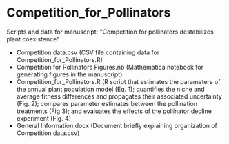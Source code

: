 # Competition_for_Pollinators
Scripts and data for manuscript: "Competition for pollinators destabilizes plant coexistence"

* Competition data.csv (CSV file containing data for Competition_for_Pollinators.R)
* Competition for Pollinators Figures.nb (Mathematica notebook for generating figures in the manuscript)
* Competition_for_Pollinators.R (R script that estimates the parameters of the annual plant population model (Eq. 1); quantifies the niche and average fitness differences and propagates their associated uncertainty (Fig. 2); compares parameter estimates between the pollination treatments (Fig 3); and evaluates the effects of the pollinator decline experiment (Fig. 4)
* General Information.docx (Document briefly explaining organization of Competition data.csv)
